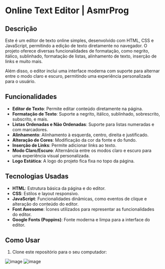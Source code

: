 # Online Text Editor | AsmrProg

## Descrição

Este é um editor de texto online simples, desenvolvido com HTML, CSS e JavaScript, permitindo a edição de texto diretamente no navegador. O projeto oferece diversas funcionalidades de formatação, como negrito, itálico, sublinhado, formatação de listas, alinhamento de texto, inserção de links e muito mais.

Além disso, o editor inclui uma interface moderna com suporte para alternar entre o modo claro e escuro, permitindo uma experiência personalizada para o usuário.

## Funcionalidades

- **Editor de Texto**: Permite editar conteúdo diretamente na página.
- **Formatação de Texto**: Suporte a negrito, itálico, sublinhado, sobrescrito, subscrito, e mais.
- **Listas Ordenadas e Não Ordenadas**: Suporte para listas numeradas e com marcadores.
- **Alinhamento**: Alinhamento à esquerda, centro, direita e justificado.
- **Alteração de Cores**: Modificação da cor da fonte e do fundo.
- **Inserção de Links**: Permite adicionar links ao texto.
- **Modo Claro/Escuro**: Alternância entre os modos claro e escuro para uma experiência visual personalizada.
- **Logo Estática**: A logo do projeto fica fixa no topo da página.

## Tecnologias Usadas

- **HTML**: Estrutura básica da página e do editor.
- **CSS**: Estilos e layout responsivo.
- **JavaScript**: Funcionalidades dinâmicas, como eventos de clique e alteração do conteúdo do editor.
- **Font Awesome**: Ícones utilizados para representar as funcionalidades do editor.
- **Google Fonts (Poppins)**: Fonte moderna e limpa para a interface do editor.

## Como Usar

1. Clone este repositório para o seu computador:


![image](https://github.com/user-attachments/assets/2291a3f8-6cf8-4c5b-8398-fe78af9b492a)
![image](https://github.com/user-attachments/assets/ab460867-7d83-42ee-bfa9-1e3bedecc750)

